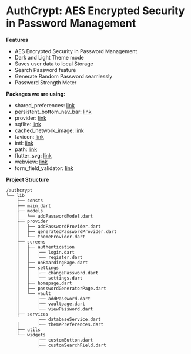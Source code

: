 # AuthCrypt: AES Encrypted Security in Password Management

**Features**
- AES Encrypted Security in Password Management
- Dark and Light Theme mode
- Saves user data to local Storage
- Search Password feature
- Generate Random Password seamlessly
- Password Strength Meter

**Packages we are using:**
- shared_preferences: [link](https://pub.dev/packages/shared_preferences)
- persistent_bottom_nav_bar: [link](https://pub.dev/packages/persistent_bottom_nav_bar)
- provider: [link](https://pub.dev/packages/provider)
- sqflite: [link](https://pub.dev/packages/sqflite)
- cached_network_image: [link](https://pub.dev/packages/cached_network_image)
- favicon: [link](https://pub.dev/packages/favicon)
- intl: [link](https://pub.dev/packages/intl)
- path: [link](https://pub.dev/packages/path)
- flutter_svg: [link](https://pub.dev/packages/flutter_svg)
- webview: [link](https://pub.dev/packages/webview_flutter)
- form_field_validator: [link](https://pub.dev/packages/form_field_validator)

**Project Structure**
```plaintext
/authcrypt
└── lib
    ├── consts
    ├── main.dart
    ├── models
    │   └── addPasswordModel.dart
    ├── provider
    │   ├── addPasswordProvider.dart
    │   ├── generatedPasswordProvider.dart
    │   └── themeProvider.dart
    ├── screens
    │   ├── authentication
    │   │   ├── login.dart
    │   │   └── register.dart
    │   ├── onBoardingPage.dart
    │   ├── settings
    │   │   ├── changePassword.dart
    │   │   └── settings.dart
    │   ├── homepage.dart
    │   ├── passwordGeneratorPage.dart
    │   └── vault
    │       ├── addPassword.dart
    │       ├── vaultpage.dart
    │       └── viewPassword.dart
    ├── services
            ├── databaseService.dart
    │       ├── themePreferences.dart
    ├── utils
    └── widgets
            ├── customButton.dart
            ├── customSearchField.dart    
